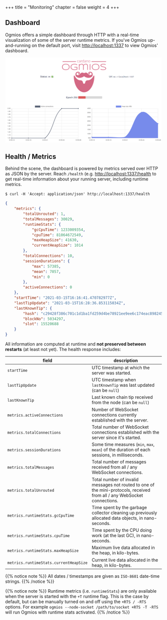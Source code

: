 +++
title = "Monitoring"
chapter = false
weight = 4
+++

## Dashboard

Ogmios offers a simple dashboard through HTTP with a real-time visualization of some of the server runtime metrics. If you've Ogmios up-and-running on the default port, visit [http://localhost:1337](http://localhost:1337) to view Ogmios' dashboard. 

![Dashboard Preview](/dashboard.gif)

## Health / Metrics

Behind the scene, the dashboard is powered by metrics served over HTTP as JSON by the server. Reach `/health` (e.g. [http://localhost:1337/health](http://localhost:1337/health) to get real-time information about your running server, including runtime metrics. 

```console
$ curl -H 'Accept: application/json' http://localhost:1337/health
```
```json
{
    "metrics": {
        "totalUnrouted": 1,
        "totalMessages": 30029,
        "runtimeStats": {
            "gcCpuTime": 1233009354,
            "cpuTime": 81064672549,
            "maxHeapSize": 41630,
            "currentHeapSize": 1014
        },
        "totalConnections": 10,
        "sessionDurations": {
            "max": 57385,
            "mean": 7057,
            "min": 0
        },
        "activeConnections": 0
    },
    "startTime": "2021-03-15T16:16:41.470782977Z",
    "lastTipUpdate": "2021-03-15T16:28:36.853115034Z",
    "lastKnownTip": {
        "hash": "c29428f386c701c1d1ba1fd259d4be78921ee9ee6c174eac898245ceb55e8061",
        "blockNo": 5034297,
        "slot": 15520688
    }
}
```

All information are computed at runtime and **not preserved between restarts** (at least not yet). The health response includes:

| field                                  | description                                                                                                              |
| ---                                    | ---                                                                                                                      |
| `startTime`                            | UTC timestamp at which the server was started.                                                                           |
| `lastTipUpdate`                        | UTC timestamp when `lastKnownTip` was last updated (can be `null`)                                                       |
| `lastKnownTip`                         | Last known chain tip received from the node (can be `null`)                                                              |
| `metrics.activeConnections`            | Number of WebSocket connections currently established with the server.                                                   |
| `metrics.totalConnections`             | Total number of WebSocket connections established with the server since it's started.                                    |
| `metrics.sessionDurations`             | Some time measures (`min`, `max`, `mean`) of the duration of each sessions, in milliseconds.                             |
| `metrics.totalMessages`                | Total number of messages received from all / any WebSocket connections.                                                  |
| `metrics.totalUnrouted`                | Total number of invalid messages not routed to one of the mini-protocols, received from all / any WebSocket connections. |
| `metrics.runtimeStats.gcCpuTime`       | Time spent by the garbage collector cleaning up previously allocated data objects, in nano-seconds.                      |
| `metrics.runtimeStats.cpuTime`         | Time spent by the CPU doing work (at the last GC), in nano-seconds.                                                      |
| `metrics.runtimeStats.maxHeapSize`     | Maximum live data allocated in the heap, in kilo-bytes.                                                                  |
| `metrics.runtimeStats.currentHeapSize` | Current live data allocated in the heap, in kilo-bytes.                                                                  |


{{% notice note %}}
All dates / timestamps are given as `ISO-8601` date-time strings.
{{% /notice %}}

{{% notice note %}}
Runtime metrics (i.e. `runtimeStats`) are only available when the server is started with the `+T` runtime flag. This is the case by default, but can be manually turned on and off using the `+RTS / -RTS` options. For example `ogmios --node-socket /path/to/socket +RTS -T -RTS` will run Ogmios with runtime stats activated. 
{{% /notice %}}
